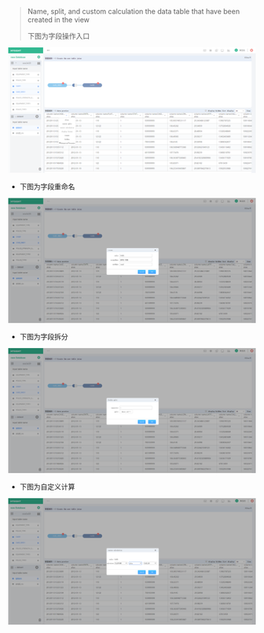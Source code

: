 > Name, split, and custom calculation the data table that have been created in the view
>
> 下图为字段操作入口

![](/assets/word.png)

* 下图为字段重命名

![](/assets/word_rename.png)

* 下图为字段拆分

![](/assets/word-split.png)

* 下图为自定义计算

![](/assets/word-calculate.png)

